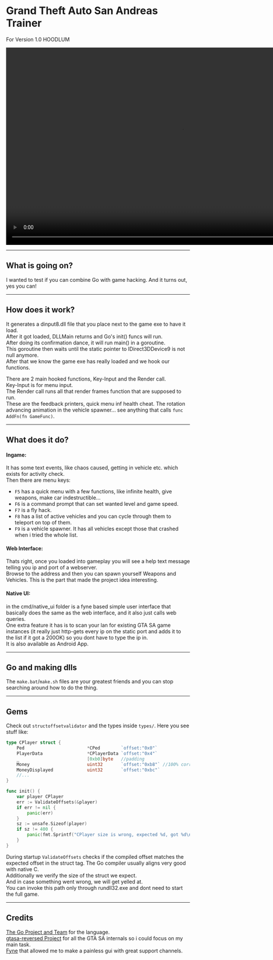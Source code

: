 # Grand Theft Auto San Andreas Trainer
For Version 1.0 HOODLUM

<video width="960" height="540" controls>
  <source src="demo.webm" type="video/mp4">
</video>

---
## What is going on?
I wanted to test if you can combine Go with game hacking.
And it turns out, yes you can!

---
## How does it work?
It generates a dinput8.dll file that you place next to the game exe to have it load.  
After it got loaded, DLLMain returns and Go's init() funcs will run.  
After doing its confirmation dance, it will run main() in a goroutine.  
This goroutine then waits until the static pointer to IDirect3DDevice9 is not null anymore.  
After that we know the game exe has really loaded and we hook our functions.  

There are 2 main hooked functions, Key-Input and the Render call.  
Key-Input is for menu input.  
The Render call runs all that render frames function that are supposed to run.  
These are the feedback printers, quick menu inf health cheat. The rotation advancing animation in the vehicle spawner... see anything that calls `func AddFn(fn GameFunc)`.  

---
## What does it do?
#### Ingame:
It has some text events, like chaos caused, getting in vehicle etc. which exists for activity check.  
Then there are menu keys:

- `F5` has a quick menu with a few functions, like infinite health, give weapons, make car indestructible...
- `F6` is a command prompt that can set wanted level and game speed.
- `F7` is a fly hack.
- `F8` has a list of active vehicles and you can cycle through them to teleport on top of them.
- `F9` is a vehicle spawner. It has all vehicles except those that crashed when i tried the whole list.

#### Web Interface:
Thats right, once you loaded into gameplay you will see a help text message telling you ip and port of a webserver.  
Browse to the address and then you can spawn yourself Weapons and Vehicles. This is the part that made the project idea interesting.

#### Native UI:
in the cmd/native_ui folder is a fyne based simple user interface that basically does the same as the web interface, and it also just calls web queries.  
One extra feature it has is to scan your lan for existing GTA SA game instances (it really just http-gets every ip on the static port and adds it to the list if it got a 200OK) so you dont have to type the ip in.  
It is also available as Android App.

---
## Go and making dlls
The `make.bat`/`make.sh` files are your greatest friends and you can stop searching around how to do the thing.

---
## Gems
Check out `structoffsetvalidator` and the types inside `types/`.
Here you see stuff like:
```go
type CPlayer struct {
	Ped                        *CPed        `offset:"0x0"`
	PlayerData                 *CPlayerData `offset:"0x4"`
	_                          [0xb0]byte   //padding
	Money                      uint32       `offset:"0xb8"` //100% correct
	MoneyDisplayed             uint32       `offset:"0xbc"`
	//...
}

func init() {
	var player CPlayer
	err := ValidateOffsets(&player)
	if err != nil {
		panic(err)
	}
	sz := unsafe.Sizeof(player)
	if sz != 400 {
		panic(fmt.Sprintf("CPlayer size is wrong, expected %d, got %d\n", 400, sz))
	}
}
```
During startup `ValidateOffsets` checks if the compiled offset matches the expected offset in the struct tag. The Go compiler usually aligns very good with native C.  
Additionally we verify the size of the struct we expect.  
And in case something went wrong, we will get yelled at.  
You can invoke this path only through rundll32.exe and dont need to start the full game.  

---
## Credits
[The Go Project and Team](https://go.dev/) for the language.  
[gtasa-reversed Project](https://github.com/gta-reversed/gta-reversed-modern) for all the GTA SA internals so i could focus on my main task.  
[Fyne](https://fyne.io/) that allowed me to make a painless gui with great support channels.  